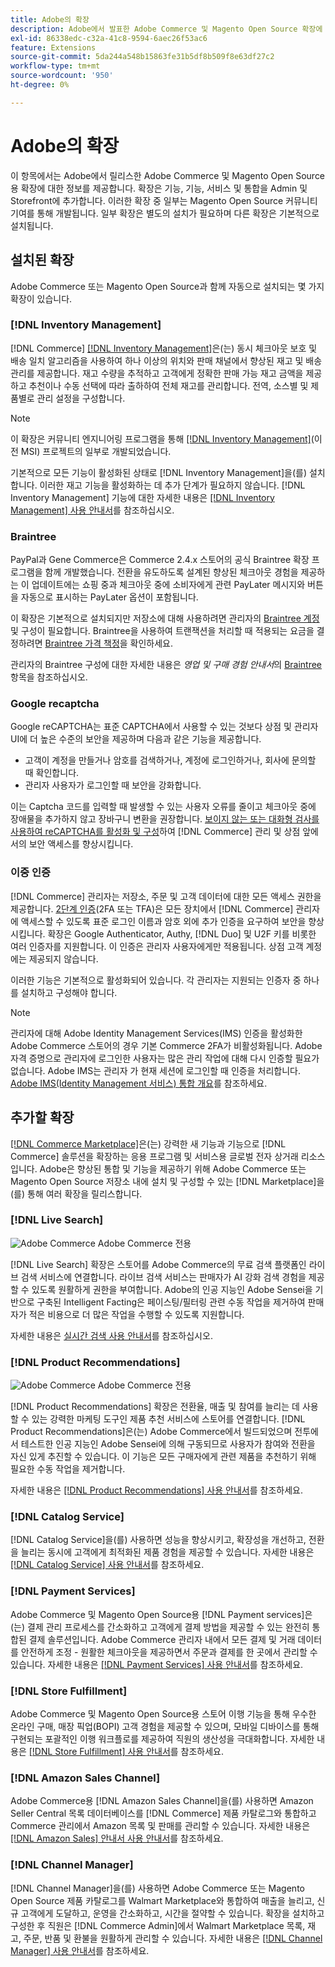 ```yaml
---
title: Adobe의 확장
description: Adobe에서 발표한 Adobe Commerce 및 Magento Open Source 확장에 대한 정보를 검토하십시오.
exl-id: 86338edc-c32a-41c8-9594-6aec26f53ac6
feature: Extensions
source-git-commit: 5da244a548b15863fe31b5df8b509f8e63df27c2
workflow-type: tm+mt
source-wordcount: '950'
ht-degree: 0%

---
```


# Adobe의 확장

이 항목에서는 Adobe에서 릴리스한 Adobe Commerce 및 Magento Open Source용 확장에 대한 정보를 제공합니다. 확장은 기능, 기능, 서비스 및 통합을 Admin 및 Storefront에 추가합니다. 이러한 확장 중 일부는 Magento Open Source 커뮤니티 기여를 통해 개발됩니다. 일부 확장은 별도의 설치가 필요하며 다른 확장은 기본적으로 설치됩니다.

## 설치된 확장

Adobe Commerce 또는 Magento Open Source과 함께 자동으로 설치되는 몇 가지 확장이 있습니다.

### [!DNL Inventory Management]

[!DNL Commerce] [[!DNL Inventory Management]](../inventory-management/introduction.md)은(는) 동시 체크아웃 보호 및 배송 일치 알고리즘을 사용하여 하나 이상의 위치와 판매 채널에서 향상된 재고 및 배송 관리를 제공합니다. 재고 수량을 추적하고 고객에게 정확한 판매 가능 재고 금액을 제공하고 추천이나 수동 선택에 따라 출하하여 전체 재고를 관리합니다. 전역, 소스별 및 제품별로 관리 설정을 구성합니다.

>[!NOTE]
>
>이 확장은 커뮤니티 엔지니어링 프로그램을 통해 [[!DNL Inventory Management]](https://github.com/magento/inventory)&#x200B;(이전 MSI) 프로젝트의 일부로 개발되었습니다.

기본적으로 모든 기능이 활성화된 상태로 [!DNL Inventory Management]을(를) 설치합니다. 이러한 재고 기능을 활성화하는 데 추가 단계가 필요하지 않습니다. [!DNL Inventory Management] 기능에 대한 자세한 내용은 [[!DNL Inventory Management] 사용 안내서](../inventory-management/guide-overview.md)를 참조하십시오.

### Braintree

PayPal과 Gene Commerce은 Commerce 2.4.x 스토어의 공식 Braintree 확장 프로그램을 함께 개발했습니다. 전환을 유도하도록 설계된 향상된 체크아웃 경험을 제공하는 이 업데이트에는 쇼핑 중과 체크아웃 중에 소비자에게 관련 PayLater 메시지와 버튼을 자동으로 표시하는 PayLater 옵션이 포함됩니다.

이 확장은 기본적으로 설치되지만 저장소에 대해 사용하려면 관리자의 [Braintree 계정](https://www.braintreepayments.com/) 및 구성이 필요합니다. Braintree을 사용하여 트랜잭션을 처리할 때 적용되는 요금을 결정하려면 [Braintree 가격 책정](https://www.braintreepayments.com/braintree-pricing)을 확인하세요.

관리자의 Braintree 구성에 대한 자세한 내용은 _영업 및 구매 경험 안내서_&#x200B;의 [Braintree](../stores-purchase/braintree.md) 항목을 참조하십시오.

### Google recaptcha

Google reCAPTCHA는 표준 CAPTCHA에서 사용할 수 있는 것보다 상점 및 관리자 UI에 더 높은 수준의 보안을 제공하며 다음과 같은 기능을 제공합니다.

- 고객이 계정을 만들거나 암호를 검색하거나, 계정에 로그인하거나, 회사에 문의할 때 확인합니다.
- 관리자 사용자가 로그인할 때 보안을 강화합니다.

이는 Captcha 코드를 입력할 때 발생할 수 있는 사용자 오류를 줄이고 체크아웃 중에 장애물을 추가하지 않고 장바구니 변환을 권장합니다. [보이지 않는 또는 대화형 검사를 사용하여 reCAPTCHA를 활성화 및 구성](../systems/security-google-recaptcha.md)하여 [!DNL Commerce] 관리 및 상점 앞에서의 보안 액세스를 향상시킵니다.

### 이중 인증

[!DNL Commerce] 관리자는 저장소, 주문 및 고객 데이터에 대한 모든 액세스 권한을 제공합니다. [2단계 인증](../systems/security-two-factor-authentication.md)(2FA 또는 TFA)은 모든 장치에서 [!DNL Commerce] 관리자에 액세스할 수 있도록 표준 로그인 이름과 암호 외에 추가 인증을 요구하여 보안을 향상시킵니다. 확장은 Google Authenticator, Authy, [!DNL Duo] 및 U2F 키를 비롯한 여러 인증자를 지원합니다. 이 인증은 관리자 사용자에게만 적용됩니다. 상점 고객 계정에는 제공되지 않습니다.

이러한 기능은 기본적으로 활성화되어 있습니다. 각 관리자는 지원되는 인증자 중 하나를 설치하고 구성해야 합니다.

>[!NOTE]
>
>관리자에 대해 Adobe Identity Management Services(IMS) 인증을 활성화한 Adobe Commerce 스토어의 경우 기본 Commerce 2FA가 비활성화됩니다. Adobe 자격 증명으로 관리자에 로그인한 사용자는 많은 관리 작업에 대해 다시 인증할 필요가 없습니다. Adobe IMS는 관리자 가 현재 세션에 로그인할 때 인증을 처리합니다. [Adobe IMS(Identity Management 서비스) 통합 개요](./adobe-ims-integration-overview.md)를 참조하세요.

## 추가할 확장

[[!DNL Commerce Marketplace]](https://marketplace.magento.com/)은(는) 강력한 새 기능과 기능으로 [!DNL Commerce] 솔루션을 확장하는 응용 프로그램 및 서비스용 글로벌 전자 상거래 리소스입니다. Adobe은 향상된 통합 및 기능을 제공하기 위해 Adobe Commerce 또는 Magento Open Source 저장소 내에 설치 및 구성할 수 있는 [!DNL Marketplace]을(를) 통해 여러 확장을 릴리스합니다.

### [!DNL Live Search]

![Adobe Commerce](../assets/adobe-logo.svg) Adobe Commerce 전용

[!DNL Live Search] 확장은 스토어를 Adobe Commerce의 무료 검색 플랫폼인 라이브 검색 서비스에 연결합니다. 라이브 검색 서비스는 판매자가 AI 강화 검색 경험을 제공할 수 있도록 원활하게 권한을 부여합니다. Adobe의 인공 지능인 Adobe Sensei을 기반으로 구축된 Intelligent Facting은 페이스팅/필터링 관련 수동 작업을 제거하여 판매자가 적은 비용으로 더 많은 작업을 수행할 수 있도록 지원합니다.

자세한 내용은 [실시간 검색 사용 안내서](https://experienceleague.adobe.com/docs/commerce/live-search/guide-overview.html)를 참조하십시오.

### [!DNL Product Recommendations]

![Adobe Commerce](../assets/adobe-logo.svg) Adobe Commerce 전용

[!DNL Product Recommendations] 확장은 전환율, 매출 및 참여를 늘리는 데 사용할 수 있는 강력한 마케팅 도구인 제품 추천 서비스에 스토어를 연결합니다. [!DNL Product Recommendations]은(는) Adobe Commerce에서 빌드되었으며 전투에서 테스트한 인공 지능인 Adobe Sensei에 의해 구동되므로 사용자가 참여와 전환을 자신 있게 추진할 수 있습니다. 이 기능은 모든 구매자에게 관련 제품을 추천하기 위해 필요한 수동 작업을 제거합니다.

자세한 내용은 [[!DNL Product Recommendations] 사용 안내서](https://experienceleague.adobe.com/docs/commerce/product-recommendations/guide-overview.html?lang=en)를 참조하세요.

### [!DNL Catalog Service]

[!DNL Catalog Service]을(를) 사용하면 성능을 향상시키고, 확장성을 개선하고, 전환을 늘리는 동시에 고객에게 최적화된 제품 경험을 제공할 수 있습니다. 자세한 내용은 [[!DNL Catalog Service] 사용 안내서](https://experienceleague.adobe.com/docs/commerce/catalog-service/guide-overview.html)를 참조하세요.

### [!DNL Payment Services]

Adobe Commerce 및 Magento Open Source용 [!DNL Payment services]은(는) 결제 관리 프로세스를 간소화하고 고객에게 결제 방법을 제공할 수 있는 완전히 통합된 결제 솔루션입니다. Adobe Commerce 관리자 내에서 모든 결제 및 거래 데이터를 안전하게 조정 - 원활한 체크아웃을 제공하면서 주문과 결제를 한 곳에서 관리할 수 있습니다. 자세한 내용은 [[!DNL Payment Services] 사용 안내서](https://experienceleague.adobe.com/docs/commerce/payment-services/guide-overview.html)를 참조하세요.

### [!DNL Store Fulfillment]

Adobe Commerce 및 Magento Open Source용 스토어 이행 기능을 통해 우수한 온라인 구매, 매장 픽업(BOPI) 고객 경험을 제공할 수 있으며, 모바일 디바이스를 통해 구현되는 포괄적인 이행 워크플로를 제공하여 직원의 생산성을 극대화합니다. 자세한 내용은 [[!DNL Store Fulfillment] 사용 안내서](https://experienceleague.adobe.com/docs/commerce/store-fulfillment/guide-overview.html)를 참조하세요.

### [!DNL Amazon Sales Channel]

Adobe Commerce용 [!DNL Amazon Sales Channel]을(를) 사용하면 Amazon Seller Central 목록 데이터베이스를 [!DNL Commerce] 제품 카탈로그와 통합하고 Commerce 관리에서 Amazon 목록 및 판매를 관리할 수 있습니다. 자세한 내용은 [[!DNL Amazon Sales] 안내서 사용 안내서](https://experienceleague.adobe.com/docs/commerce-channels/amazon/guide-overview.html)를 참조하세요.

### [!DNL Channel Manager]

[!DNL Channel Manager]을(를) 사용하면 Adobe Commerce 또는 Magento Open Source 제품 카탈로그를 Walmart Marketplace와 통합하여 매출을 늘리고, 신규 고객에게 도달하고, 운영을 간소화하고, 시간을 절약할 수 있습니다. 확장을 설치하고 구성한 후 직원은 [!DNL Commerce Admin]에서 Walmart Marketplace 목록, 재고, 주문, 반품 및 환불을 원활하게 관리할 수 있습니다. 자세한 내용은 [[!DNL Channel Manager] 사용 안내서](https://experienceleague.adobe.com/docs/commerce-channels/channel-manager/guide-overview.html)를 참조하세요.
